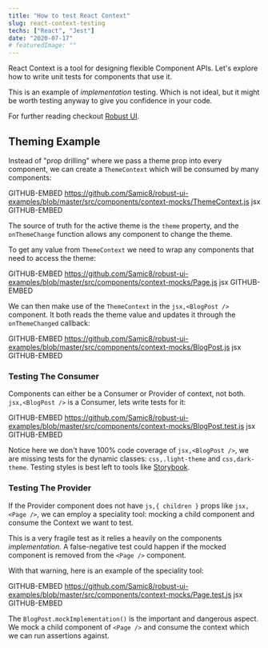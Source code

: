 ```yaml
---
title: "How to test React Context"
slug: react-context-testing
techs: ["React", "Jest"]
date: "2020-07-17"
# featuredImage: ""
---
```


React Context is a tool for designing flexible Component APIs. Let's explore how to write unit tests for components that use it.

This is an example of _implementation_ testing. Which is not ideal, but it might be worth testing anyway to give you confidence in your code.

For further reading checkout [Robust UI](/robust-ui).

## Theming Example

Instead of "prop drilling" where we pass a theme prop into every component, we can create a `ThemeContext` which will be consumed by many components:

GITHUB-EMBED https://github.com/Samic8/robust-ui-examples/blob/master/src/components/context-mocks/ThemeContext.js jsx GITHUB-EMBED

The source of truth for the active theme is the `theme` property, and the `onThemeChange` function allows any component to change the theme.

To get any value from `ThemeContext` we need to wrap any components that need to access the theme:

GITHUB-EMBED https://github.com/Samic8/robust-ui-examples/blob/master/src/components/context-mocks/Page.js jsx GITHUB-EMBED

We can then make use of the `ThemeContext` in the `jsx,<BlogPost />` component. It both reads the theme value and updates it through the `onThemeChanged` callback:

GITHUB-EMBED https://github.com/Samic8/robust-ui-examples/blob/master/src/components/context-mocks/BlogPost.js jsx GITHUB-EMBED

### Testing The Consumer

Components can either be a Consumer or Provider of context, not both. `jsx,<BlogPost />` is a Consumer, lets write tests for it:

GITHUB-EMBED https://github.com/Samic8/robust-ui-examples/blob/master/src/components/context-mocks/BlogPost.test.js jsx GITHUB-EMBED

Notice here we don't have 100% code coverage of `jsx,<BlogPost />`, we are missing tests for the dynamic classes: `css,.light-theme` and `css,dark-theme`. Testing styles is best left to tools like [Storybook](https://storybook.js.org/).

### Testing The Provider

If the Provider component does not have `js,{ children }` props like `jsx,<Page />`, we can employ a speciality tool: mocking a child component and consume the Context we want to test.

This is a very fragile test as it relies a heavily on the components _implementation_. A false-negative test could happen if the mocked component is removed from the `<Page />` component.

With that warning, here is an example of the speciality tool:

GITHUB-EMBED https://github.com/Samic8/robust-ui-examples/blob/master/src/components/context-mocks/Page.test.js jsx GITHUB-EMBED

The `BlogPost.mockImplementation()` is the important and dangerous aspect. We mock a child component of `<Page />` and consume the context which we can run assertions against.
